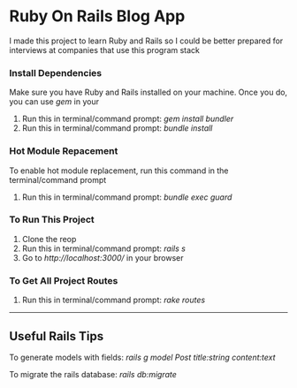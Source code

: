 # Ruby On Rails Blog App

I made this project to learn Ruby and Rails so I could be better prepared for interviews at companies that use this program stack

### Install Dependencies

Make sure you have Ruby and Rails installed on your machine. Once you do, you can use *gem* in your 

1. Run this in terminal/command prompt: *gem install bundler*
2. Run this in terminal/command prompt: *bundle install*

### Hot Module Repacement

To enable hot module replacement, run this command in the terminal/command prompt

1. Run this in terminal/command prompt: *bundle exec guard*

### To Run This Project

1. Clone the reop
2. Run this in terminal/command prompt: *rails s*
3. Go to *http://localhost:3000/* in your browser

### To Get All Project Routes

1. Run this in terminal/command prompt: *rake routes*

***

## Useful Rails Tips

To generate models with fields: *rails g model Post title:string content:text*

To migrate the rails database: *rails db:migrate*

